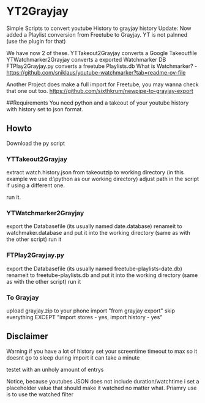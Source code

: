 # YT2Grayjay
Simple Scripts to convert youtube History to grayjay history
Update: Now added a Playlist conversion from Freetube to Grayjay. YT is not palnned (use the plugin for that)

We have now 2 of these. 
YTTakeout2Grayjay converts a Google Takeoutfile
YTWatchmarker2Grayjay converts a exported Watchmarker DB 
FTPlay2Grayjay.py converts a freetube Playlists.db 
What is Watchmarker? - https://github.com/sniklaus/youtube-watchmarker?tab=readme-ov-file

Another Project does make a full import for Freetube, you may wanna check that one out too.
https://github.com/sixthkrum/newpipe-to-grayjay-export

##Requirements
You need python and a takeout of your youtube history with history set to json format.


## Howto
Download the py script

### YTTakeout2Grayjay
extract watch.history.json from takeoutzip to working directory (in this example we use d:\python as our working directory)
adjust path in the script if using a different one.

run it.

### YTWatchmarker2Grayjay
export the Databasefile (its usually named date.database) renameit to watchmaker.database 
and put it into the working directory (same as with the other script)
run it

### FTPlay2Grayjay.py
export the Databasefile (its usually named freetube-playlists-date.db) renameit to freetube-playlists.db 
and put it into the working directory (same as with the other script)
run it

### To Grayjay
upload grayjay.zip to your phone
import "from grayjay export"
skip everything EXCEPT "import stores - yes, import history - yes"

## Disclaimer
Warning if you have a lot of history set your screentime timeout to max so it doesnt go to sleep during import
it can take a minute

testet with an unholy amount of entrys

Notice, because youtubes JSON does not include duration/watchtime i set a placeholder value that should make it watched no matter what.
Priamry use is to use the watched filter 
